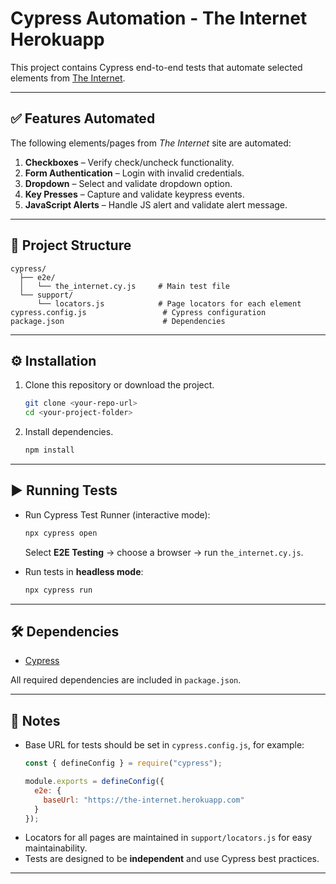 # Cypress Automation - The Internet Herokuapp

This project contains Cypress end-to-end tests that automate selected elements from [The Internet](https://the-internet.herokuapp.com/).

---

## ✅ Features Automated
The following elements/pages from *The Internet* site are automated:

1. **Checkboxes** – Verify check/uncheck functionality.  
2. **Form Authentication** – Login with invalid credentials.  
3. **Dropdown** – Select and validate dropdown option.  
4. **Key Presses** – Capture and validate keypress events.  
5. **JavaScript Alerts** – Handle JS alert and validate alert message.  

---

## 📂 Project Structure

```
cypress/
  ├── e2e/
  │   └── the_internet.cy.js     # Main test file
  └── support/
      └── locators.js            # Page locators for each element
cypress.config.js                 # Cypress configuration
package.json                      # Dependencies
```

---

## ⚙️ Installation

1. Clone this repository or download the project.  
   ```bash
   git clone <your-repo-url>
   cd <your-project-folder>
   ```

2. Install dependencies.  
   ```bash
   npm install
   ```

---

## ▶️ Running Tests

- Run Cypress Test Runner (interactive mode):  
  ```bash
  npx cypress open
  ```
  Select **E2E Testing** → choose a browser → run `the_internet.cy.js`.

- Run tests in **headless mode**:  
  ```bash
  npx cypress run
  ```

---

## 🛠️ Dependencies

- [Cypress](https://docs.cypress.io/)  

All required dependencies are included in `package.json`.

---

## 📝 Notes

- Base URL for tests should be set in `cypress.config.js`, for example:
  ```javascript
  const { defineConfig } = require("cypress");

  module.exports = defineConfig({
    e2e: {
      baseUrl: "https://the-internet.herokuapp.com"
    }
  });
  ```
- Locators for all pages are maintained in `support/locators.js` for easy maintainability.  
- Tests are designed to be **independent** and use Cypress best practices.

---
